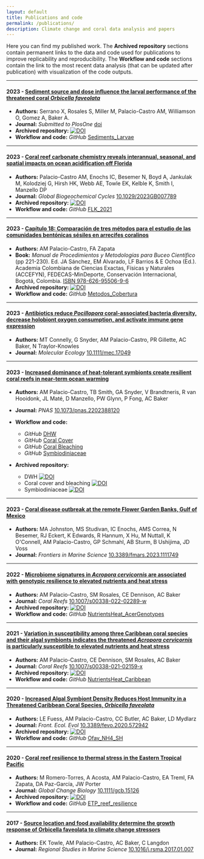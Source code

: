 ```yaml
---
layout: default
title: Publications and code
permalink: /publications/
description: Climate change and coral data analysis and papers
---
```


Here you can find my published work. The **Archived repository** sections contain permanent links to the data and code used for publications to improve replicability and reproducibility. The **Workflow and code** sections contain the link to the most recent data analysis (that can be updated after publication) with visualization of the code outputs. 

-----

#### 2023 - [Sediment source and dose influence the larval performance of the threatened coral <i>Orbicella faveolata</i>](https://doi.org/10.1101/2023.09.22.559035)
* **Authors:** Serrano X, Rosales S, Miller M, Palacio-Castro AM, Williamson O, Gomez A, Baker A.
* **Journal:** _Submitted to PlosOne_ [doi](https://doi.org/10.1101/2023.09.22.559035)
* **Archived repository:** [![DOI](https://zenodo.org/badge/DOI/10.5281/zenodo.8022069.svg)](https://doi.org/10.5281/zenodo.8022069)
* **Workflow and code:** _GitHub_ [Sediments_Larvae](https://anampc.github.io/Sediments_Larvae/)

-----

#### 2023 - [Coral reef carbonate chemistry reveals interannual, seasonal, and spatial impacts on ocean acidification off Florida](https://doi.org/10.1029/2023GB007789)
* **Authors:** Palacio-Castro AM, Enochs IC, Besemer N, Boyd A, Jankulak M, Kolodziej G, Hirsh HK, Webb AE, Towle EK, Kelble K, Smith I, Manzello DP 
* **Journal:** _Global Biogeochemical Cycles_ [10.1029/2023GB007789](https://doi.org/10.1029/2023GB007789)
* **Archived repository:** [![DOI](https://zenodo.org/badge/DOI/10.5281/zenodo.10275295.svg)](https://doi.org/10.5281/zenodo.10275295)
* **Workflow and code:** _GitHub_ [FLK_2021](https://anampc.github.io/FLK_2021)
  
-----

#### 2023 - [Capítulo 18: Comparación de tres métodos para el estudio de las comunidades bentónicas sésiles en arrecifes coralinos](https://github.com/anampc/Publications/blob/main/2023_ManualBuceo_Cap_18.pdf)

* **Authors:** AM Palacio-Castro, FA Zapata
* **Book:** _Manual de Procedimientos y Metodologías para Buceo Científico_ (pp 221-230). Ed. JA Sánchez, EM Alvarado, LF Barrios & E Ochoa (Ed.). Academia Colombiana de Ciencias Exactas, Físicas y Naturales (ACCEFYN), FEDECAS-MinDeporte, Conservación Internacional, Bogotá, Colombia. [ISBN 978-626-95506-9-6](https://github.com/anampc/Publications/blob/main/2023_ManualBuceo_Cap_18.pdf)
* **Archived repository:** [![DOI](https://zenodo.org/badge/DOI/10.5281/zenodo.6369273.svg)](https://doi.org/10.5281/zenodo.6369273) 
* **Workflow and code:** _GitHub_ [Metodos_Cobertura](https://anampc.github.io/Metodos_Cobertura/)
  
-----
#### 2023 - [Antibiotics reduce <i>Pocillopora</i> coral-associated bacteria diversity, decrease holobiont oxygen consumption, and activate immune gene expression](https://doi.org/10.1111/mec.17049)
* **Authors:** MT Connelly, G Snyder, AM Palacio-Castro, PR Gillette, AC Baker, N Traylor-Knowles
* **Journal:** _Molecular Ecology_ [10.1111/mec.17049](https://doi.org/10.1111/mec.17049)

-----

#### 2023 - [Increased dominance of heat-tolerant symbionts create resilient coral reefs in near-term ocean warming](https://doi.org/10.1073/pnas.2202388120)

* **Authors:** AM Palacio-Castro, TB Smith, GA Snyder, V Brandtneris, R van Hooidonk, JL Maté, D Manzello, PW Glynn, P Fong, AC Baker
* **Journal:** _PNAS_ [10.1073/pnas.2202388120](https://doi.org/10.1073/pnas.2202388120)

* **Workflow and code:**
    * _GitHub_ [DHW](https://anampc.github.io/DHW_Uva/)
    * _GitHub_ [Coral Cover](https://anampc.github.io/Uva_ENSO_Cover_Bleaching/)
    * _GitHub_ [Coral Bleaching](https://rpubs.com/anampc20/Uva_ENSO_Cover_Bleaching)
    * _GitHub_ [Symbiodiniaceae](https://anampc.github.io/Symbiodiniaceae_Uva/)

* **Archived repository:** 
    * DWH [![DOI](https://zenodo.org/badge/DOI/10.5281/zenodo.7035690.svg)](https://doi.org/10.5281/zenodo.7035690)
    * Coral cover and bleaching [![DOI](https://zenodo.org/badge/DOI/10.5281/zenodo.7035828.svg)](https://doi.org/10.5281/zenodo.7035828)
    * Symbiodiniaceae [![DOI](https://zenodo.org/badge/DOI/10.5281/zenodo.7035874.svg)](https://doi.org/10.5281/zenodo.7035874)
  
 -----

#### 2023 - [Coral disease outbreak at the remote Flower Garden Banks, Gulf of Mexico](https://doi.org/10.1016/j.rsma.2017.01.007)

* **Authors:** MA Johnston, MS Studivan, IC Enochs, AMS Correa, N Besemer, RJ Eckert, K Edwards, R Hannum, X Hu, M Nuttall, K O'Connell, AM Palacio-Castro, GP Schmahl, AB Sturm, B Ushijima, JD Voss
* **Journal:** _Frontiers in Marine Science_ [10.3389/fmars.2023.1111749](https://doi.org/10.3389/fmars.2023.1111749)

-----

#### 2022 - [Microbiome signatures in *Acropora cervicornis* are associated with genotypic resilience to elevated nutrients and heat stress](https://rdcu.be/cRFc1)

* **Authors:** AM Palacio-Castro, SM Rosales, CE Dennison, AC Baker
* **Journal:** _Coral Reefs_ [10.1007/s00338-022-02289-w](https://rdcu.be/cRFc1)
* **Archived repository:** [![DOI](https://zenodo.org/badge/218383066.svg)](https://zenodo.org/badge/latestdoi/218383066)
* **Workflow and code:** _GitHub_ [NutrientsHeat_AcerGenotypes](https://anampc.github.io/Nutrients_Genotypes/)
  
-----


#### 2021 - [Variation in susceptibility among three Caribbean coral species and their algal symbionts indicates the threatened *Acropora cervicornis* is particularly susceptible to elevated nutrients and heat stress](https://rdcu.be/cpS3F)

* **Authors:** AM Palacio-Castro, CE Dennison, SM Rosales, AC Baker
* **Journal:** _Coral Reefs_ [10.1007/s00338-021-02159-x](https://rdcu.be/cpS3F)
* **Archived repository:** [![DOI](https://zenodo.org/badge/DOI/10.5281/zenodo.4632232.svg)](https://doi.org/10.5281/zenodo.4632232)
* **Workflow and code:** _GitHub_ [NutrientsHeat_Caribbean](https://anampc.github.io/NutrientsHeat_Caribbean/)
  
-----

#### 2020 - [Increased Algal Symbiont Density Reduces Host Immunity in a Threatened Caribbean Coral Species, *Orbicella faveolata*](https://doi.org/10.3389/fevo.2020.572942)

* **Authors:** LE Fuess, AM Palacio-Castro, CC Butler, AC Baker, LD Mydlarz
* **Journal:** _Front. Ecol. Evol_  [10.3389/fevo.2020.572942](https://doi.org/10.3389/fevo.2020.572942) 
* **Archived repository:** [![DOI](https://zenodo.org/badge/224942894.svg)](https://zenodo.org/badge/latestdoi/224942894)
* **Workflow and code:** _GitHub_ [Ofav_NH4_SH](https://anampc.github.io/Ofav_NH4_SH/)
  
-----

#### 2020 - [Coral reef resilience to thermal stress in the Eastern Tropical Pacific](http://dx.doi.org/10.1111/gcb.15126)

* **Authors:** M Romero-Torres, A Acosta, AM Palacio-Castro, EA Treml, FA Zapata, DA Paz-García, JW Porter
* **Journal:** _Global Change Biology_ [10.1111/gcb.15126](http://dx.doi.org/10.1111/gcb.15126)
* **Archived repository:** [![DOI](https://zenodo.org/badge/doi/10.5281/zenodo.3404205.svg)](http://dx.doi.org/10.5281/zenodo.3404205)
* **Workflow and code:** _GitHub_ [ETP_reef_resilience](https://anampc.github.io/ETP_reef_resilience/)

-----

#### 2017 - [Source location and food availability determine the growth response of Orbicella faveolata to climate change stressors](https://doi.org/10.1016/j.rsma.2017.01.007)

* **Authors:** EK Towle, AM Palacio-Castro, AC Baker, C Langdon
* **Journal:** _Regional Studies in Marine Science_ [10.1016/j.rsma.2017.01.007](https://doi.org/10.1016/j.rsma.2017.01.007)
